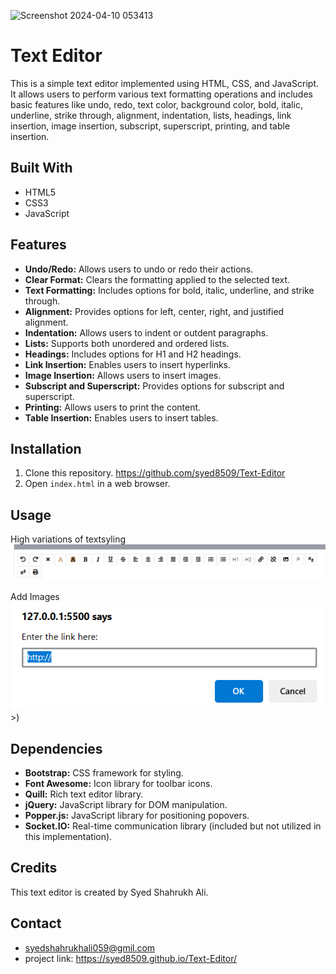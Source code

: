 ![Screenshot 2024-04-10 053413](https://github.com/syed8509/Text-Editor/assets/143701532/1c317272-6d17-4972-8c3b-92b7f2dba5dc)

# Text Editor

This is a simple text editor implemented using HTML, CSS, and JavaScript. It allows users to perform various text formatting operations and includes basic features like undo, redo, text color, background color, bold, italic, underline, strike through, alignment, indentation, lists, headings, link insertion, image insertion, subscript, superscript, printing, and table insertion.

## Built With
- HTML5
- CSS3
- JavaScript

## Features
- **Undo/Redo:** Allows users to undo or redo their actions.
- **Clear Format:** Clears the formatting applied to the selected text.
- **Text Formatting:** Includes options for bold, italic, underline, and strike through.
- **Alignment:** Provides options for left, center, right, and justified alignment.
- **Indentation:** Allows users to indent or outdent paragraphs.
- **Lists:** Supports both unordered and ordered lists.
- **Headings:** Includes options for H1 and H2 headings.
- **Link Insertion:** Enables users to insert hyperlinks.
- **Image Insertion:** Allows users to insert images.
- **Subscript and Superscript:** Provides options for subscript and superscript.
- **Printing:** Allows users to print the content.
- **Table Insertion:** Enables users to insert tables.

## Installation 
1. Clone this repository.
https://github.com/syed8509/Text-Editor
2. Open `index.html` in a web browser.

## Usage 
High variations of textsyling
![alt text](<Screenshot 2024-04-10 081514.png>)

 Add Images 
 ![alt text](<Screenshot 2024-04-10 081530.png>)>) 

## Dependencies
- **Bootstrap:** CSS framework for styling.
- **Font Awesome:** Icon library for toolbar icons.
- **Quill:** Rich text editor library.
- **jQuery:** JavaScript library for DOM manipulation.
- **Popper.js:** JavaScript library for positioning popovers.
- **Socket.IO:** Real-time communication library (included but not utilized in this implementation).

## Credits
This text editor is created by Syed Shahrukh Ali.

## Contact
- syedshahrukhali059@gmil.com
- project link: https://syed8509.github.io/Text-Editor/